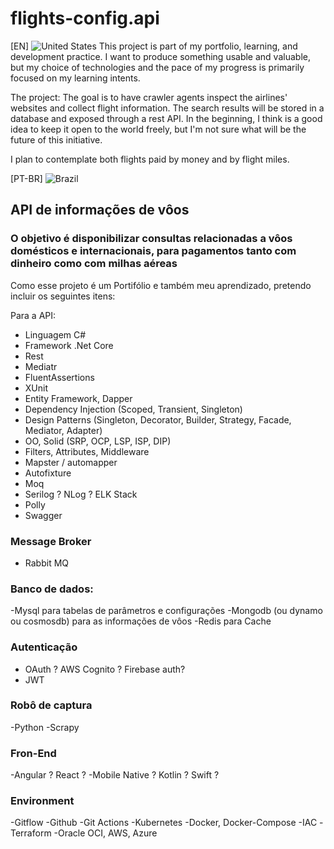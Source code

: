 # flights-config.api

[EN] ![United States](https://raw.githubusercontent.com/stevenrskelton/flag-icon/master/png/16/country-4x3/us.png "United States")
This project is part of my portfolio, learning, and development practice. I want to produce something usable and valuable, but my choice of technologies and the pace of my progress is primarily focused on my learning intents.

The project:
The goal is to have crawler agents inspect the airlines' websites and collect flight information. The search results will be stored in a database and exposed through a rest API. In the beginning, I think is a good idea to keep it open to the world freely, but I'm not sure what will be the future of this initiative.

I plan to contemplate both flights paid by money and by flight miles. 

[PT-BR] ![Brazil](https://raw.githubusercontent.com/stevenrskelton/flag-icon/master/png/16/country-4x3/br.png "Brazil")
## API de informações de vôos
### O objetivo é disponibilizar consultas relacionadas a vôos domésticos e internacionais, para pagamentos tanto com dinheiro como com milhas aéreas

Como esse projeto é um Portifólio e também meu aprendizado, pretendo incluir os seguintes itens:

Para a API:
- Linguagem C#
- Framework .Net Core
- Rest
- Mediatr
- FluentAssertions
- XUnit
- Entity Framework, Dapper
- Dependency Injection (Scoped, Transient, Singleton)
- Design Patterns (Singleton, Decorator, Builder, Strategy, Facade, Mediator, Adapter)
- OO, Solid (SRP, OCP, LSP, ISP, DIP)
- Filters, Attributes, Middleware
- Mapster / automapper
- Autofixture
- Moq
- Serilog ? NLog ? ELK Stack
- Polly
- Swagger

### Message Broker
- Rabbit MQ

### Banco de dados:
-Mysql para tabelas de parâmetros e configurações
-Mongodb (ou dynamo ou cosmosdb) para as informações de vôos
-Redis para Cache

### Autenticação
- OAuth ? AWS Cognito ? Firebase auth?
- JWT

### Robô de captura
-Python
-Scrapy

### Fron-End
-Angular ? React ? 
-Mobile Native ? Kotlin ? Swift ?

### Environment
-Gitflow
-Github
-Git Actions
-Kubernetes
-Docker, Docker-Compose
-IAC
-Terraform
-Oracle OCI, AWS, Azure
